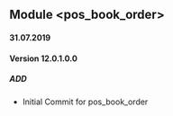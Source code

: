 ## Module <pos_book_order>

#### 31.07.2019
#### Version 12.0.1.0.0
##### ADD
- Initial Commit for pos_book_order
